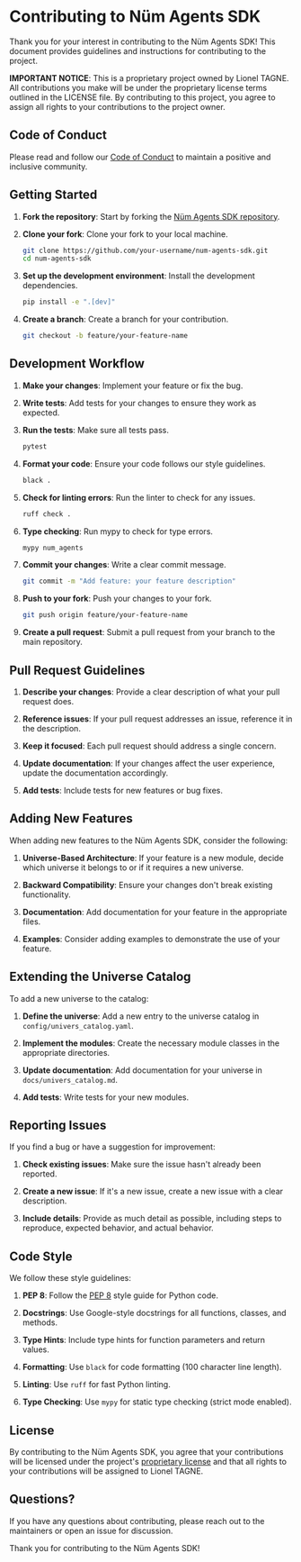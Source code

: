 # Contributing to Nüm Agents SDK

Thank you for your interest in contributing to the Nüm Agents SDK! This document provides guidelines and instructions for contributing to the project.

**IMPORTANT NOTICE**: This is a proprietary project owned by Lionel TAGNE. All contributions you make will be under the proprietary license terms outlined in the LICENSE file. By contributing to this project, you agree to assign all rights to your contributions to the project owner.

## Code of Conduct

Please read and follow our [Code of Conduct](CODE_OF_CONDUCT.md) to maintain a positive and inclusive community.

## Getting Started

1. **Fork the repository**: Start by forking the [Nüm Agents SDK repository](https://github.com/numtema/num-agents-sdk).

2. **Clone your fork**: Clone your fork to your local machine.

   ```bash
   git clone https://github.com/your-username/num-agents-sdk.git
   cd num-agents-sdk
   ```


3. **Set up the development environment**: Install the development dependencies.

   ```bash
   pip install -e ".[dev]"
   ```


4. **Create a branch**: Create a branch for your contribution.

   ```bash
   git checkout -b feature/your-feature-name
   ```


## Development Workflow

1. **Make your changes**: Implement your feature or fix the bug.

2. **Write tests**: Add tests for your changes to ensure they work as expected.

3. **Run the tests**: Make sure all tests pass.

   ```bash
   pytest
   ```


4. **Format your code**: Ensure your code follows our style guidelines.

   ```bash
   black .
   ```


5. **Check for linting errors**: Run the linter to check for any issues.

   ```bash
   ruff check .
   ```


6. **Type checking**: Run mypy to check for type errors.

   ```bash
   mypy num_agents
   ```


7. **Commit your changes**: Write a clear commit message.

   ```bash
   git commit -m "Add feature: your feature description"
   ```


8. **Push to your fork**: Push your changes to your fork.

   ```bash
   git push origin feature/your-feature-name
   ```


9. **Create a pull request**: Submit a pull request from your branch to the main repository.

## Pull Request Guidelines

1. **Describe your changes**: Provide a clear description of what your pull request does.

2. **Reference issues**: If your pull request addresses an issue, reference it in the description.

3. **Keep it focused**: Each pull request should address a single concern.

4. **Update documentation**: If your changes affect the user experience, update the documentation accordingly.

5. **Add tests**: Include tests for new features or bug fixes.

## Adding New Features

When adding new features to the Nüm Agents SDK, consider the following:

1. **Universe-Based Architecture**: If your feature is a new module, decide which universe it belongs to or if it requires a new universe.

2. **Backward Compatibility**: Ensure your changes don't break existing functionality.

3. **Documentation**: Add documentation for your feature in the appropriate files.

4. **Examples**: Consider adding examples to demonstrate the use of your feature.

## Extending the Universe Catalog

To add a new universe to the catalog:

1. **Define the universe**: Add a new entry to the universe catalog in `config/univers_catalog.yaml`.

2. **Implement the modules**: Create the necessary module classes in the appropriate directories.

3. **Update documentation**: Add documentation for your universe in `docs/univers_catalog.md`.

4. **Add tests**: Write tests for your new modules.

## Reporting Issues

If you find a bug or have a suggestion for improvement:

1. **Check existing issues**: Make sure the issue hasn't already been reported.

2. **Create a new issue**: If it's a new issue, create a new issue with a clear description.

3. **Include details**: Provide as much detail as possible, including steps to reproduce, expected behavior, and actual behavior.

## Code Style

We follow these style guidelines:

1. **PEP 8**: Follow the [PEP 8](https://pep8.org/) style guide for Python code.

2. **Docstrings**: Use Google-style docstrings for all functions, classes, and methods.

3. **Type Hints**: Include type hints for function parameters and return values.

4. **Formatting**: Use `black` for code formatting (100 character line length).

5. **Linting**: Use `ruff` for fast Python linting.

6. **Type Checking**: Use `mypy` for static type checking (strict mode enabled).

## License

By contributing to the Nüm Agents SDK, you agree that your contributions will be licensed under the project's [proprietary license](LICENSE) and that all rights to your contributions will be assigned to Lionel TAGNE.

## Questions?

If you have any questions about contributing, please reach out to the maintainers or open an issue for discussion.

Thank you for contributing to the Nüm Agents SDK!
